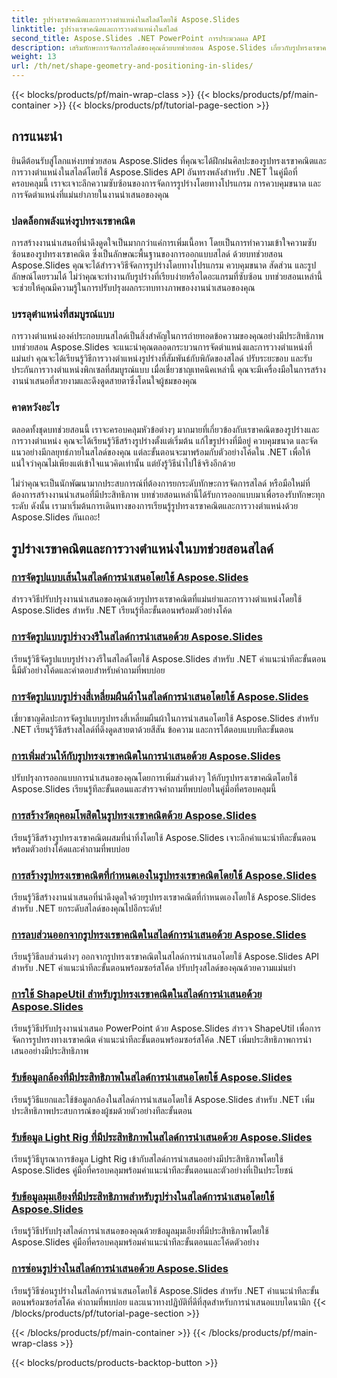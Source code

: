 ```yaml
---
title: รูปร่างเรขาคณิตและการวางตำแหน่งในสไลด์โดยใช้ Aspose.Slides
linktitle: รูปร่างเรขาคณิตและการวางตำแหน่งในสไลด์
second_title: Aspose.Slides .NET PowerPoint การประมวลผล API
description: เสริมทักษะการจัดการสไลด์ของคุณด้วยบทช่วยสอน Aspose.Slides เกี่ยวกับรูปทรงเรขาคณิตและการวางตำแหน่งในสไลด์ เรียนรู้วิธีควบคุมรูปร่าง ขนาด และการจัดแนวโดยทางโปรแกรม
weight: 13
url: /th/net/shape-geometry-and-positioning-in-slides/
---
```


{{< blocks/products/pf/main-wrap-class >}}
{{< blocks/products/pf/main-container >}}
{{< blocks/products/pf/tutorial-page-section >}}


## การแนะนำ

ยินดีต้อนรับสู่โลกแห่งบทช่วยสอน Aspose.Slides ที่คุณจะได้ฝึกฝนศิลปะของรูปทรงเรขาคณิตและการวางตำแหน่งในสไลด์โดยใช้ Aspose.Slides API อันทรงพลังสำหรับ .NET ในคู่มือที่ครอบคลุมนี้ เราจะเจาะลึกความซับซ้อนของการจัดการรูปร่างโดยทางโปรแกรม การควบคุมขนาด และการจัดตำแหน่งที่แม่นยำภายในงานนำเสนอของคุณ

### ปลดล็อกพลังแห่งรูปทรงเรขาคณิต

การสร้างงานนำเสนอที่น่าดึงดูดใจเป็นมากกว่าแค่การเพิ่มเนื้อหา โดยเป็นการทำความเข้าใจความซับซ้อนของรูปทรงเรขาคณิต ซึ่งเป็นลักษณะพื้นฐานของการออกแบบสไลด์ ด้วยบทช่วยสอน Aspose.Slides คุณจะได้สำรวจวิธีจัดการรูปร่างโดยทางโปรแกรม ควบคุมขนาด สัดส่วน และรูปลักษณ์โดยรวมได้ ไม่ว่าคุณจะทำงานกับรูปร่างที่เรียบง่ายหรือไดอะแกรมที่ซับซ้อน บทช่วยสอนเหล่านี้จะช่วยให้คุณมีความรู้ในการปรับปรุงผลกระทบทางภาพของงานนำเสนอของคุณ

### บรรลุตำแหน่งที่สมบูรณ์แบบ

การวางตำแหน่งองค์ประกอบบนสไลด์เป็นสิ่งสำคัญในการถ่ายทอดข้อความของคุณอย่างมีประสิทธิภาพ บทช่วยสอน Aspose.Slides จะแนะนำคุณตลอดกระบวนการจัดตำแหน่งและการวางตำแหน่งที่แม่นยำ คุณจะได้เรียนรู้วิธีการวางตำแหน่งรูปร่างที่สัมพันธ์กับพิกัดของสไลด์ ปรับระยะขอบ และรับประกันการวางตำแหน่งพิกเซลที่สมบูรณ์แบบ เมื่อเชี่ยวชาญเทคนิคเหล่านี้ คุณจะมีเครื่องมือในการสร้างงานนำเสนอที่สวยงามและดึงดูดสายตาซึ่งโดนใจผู้ชมของคุณ

### คาดหวังอะไร

ตลอดทั้งชุดบทช่วยสอนนี้ เราจะครอบคลุมหัวข้อต่างๆ มากมายที่เกี่ยวข้องกับเรขาคณิตของรูปร่างและการวางตำแหน่ง คุณจะได้เรียนรู้วิธีสร้างรูปร่างตั้งแต่เริ่มต้น แก้ไขรูปร่างที่มีอยู่ ควบคุมขนาด และจัดแนวอย่างมีกลยุทธ์ภายในสไลด์ของคุณ แต่ละขั้นตอนจะมาพร้อมกับตัวอย่างโค้ดใน .NET เพื่อให้แน่ใจว่าคุณไม่เพียงแต่เข้าใจแนวคิดเท่านั้น แต่ยังรู้วิธีนำไปใช้จริงอีกด้วย

ไม่ว่าคุณจะเป็นนักพัฒนามากประสบการณ์ที่ต้องการยกระดับทักษะการจัดการสไลด์ หรือมือใหม่ที่ต้องการสร้างงานนำเสนอที่มีประสิทธิภาพ บทช่วยสอนเหล่านี้ได้รับการออกแบบมาเพื่อรองรับทักษะทุกระดับ ดังนั้น เรามาเริ่มต้นการเดินทางของการเรียนรู้รูปทรงเรขาคณิตและการวางตำแหน่งด้วย Aspose.Slides กันเถอะ!

## รูปร่างเรขาคณิตและการวางตำแหน่งในบทช่วยสอนสไลด์
### [การจัดรูปแบบเส้นในสไลด์การนำเสนอโดยใช้ Aspose.Slides](./formatting-lines/)
สำรวจวิธีปรับปรุงงานนำเสนอของคุณด้วยรูปทรงเรขาคณิตที่แม่นยำและการวางตำแหน่งโดยใช้ Aspose.Slides สำหรับ .NET เรียนรู้ทีละขั้นตอนพร้อมตัวอย่างโค้ด
### [การจัดรูปแบบรูปร่างวงรีในสไลด์การนำเสนอด้วย Aspose.Slides](./formatting-ellipse-shape/)
เรียนรู้วิธีจัดรูปแบบรูปร่างวงรีในสไลด์โดยใช้ Aspose.Slides สำหรับ .NET คำแนะนำทีละขั้นตอนนี้มีตัวอย่างโค้ดและคำตอบสำหรับคำถามที่พบบ่อย
### [การจัดรูปแบบรูปร่างสี่เหลี่ยมผืนผ้าในสไลด์การนำเสนอโดยใช้ Aspose.Slides](./formatting-rectangle-shape/)
เชี่ยวชาญศิลปะการจัดรูปแบบรูปทรงสี่เหลี่ยมผืนผ้าในการนำเสนอโดยใช้ Aspose.Slides สำหรับ .NET เรียนรู้วิธีสร้างสไลด์ที่ดึงดูดสายตาด้วยสีสัน ข้อความ และการโต้ตอบแบบทีละขั้นตอน
### [การเพิ่มส่วนให้กับรูปทรงเรขาคณิตในการนำเสนอด้วย Aspose.Slides](./adding-segments-geometry-shape/)
ปรับปรุงการออกแบบการนำเสนอของคุณโดยการเพิ่มส่วนต่างๆ ให้กับรูปทรงเรขาคณิตโดยใช้ Aspose.Slides เรียนรู้ทีละขั้นตอนและสำรวจคำถามที่พบบ่อยในคู่มือที่ครอบคลุมนี้
### [การสร้างวัตถุคอมโพสิตในรูปทรงเรขาคณิตด้วย Aspose.Slides](./creating-composite-objects-geometry-shape/)
เรียนรู้วิธีสร้างรูปทรงเรขาคณิตผสมที่น่าทึ่งโดยใช้ Aspose.Slides เจาะลึกคำแนะนำทีละขั้นตอนพร้อมตัวอย่างโค้ดและคำถามที่พบบ่อย
### [การสร้างรูปทรงเรขาคณิตที่กำหนดเองในรูปทรงเรขาคณิตโดยใช้ Aspose.Slides](./creating-custom-geometry/)
เรียนรู้วิธีสร้างงานนำเสนอที่น่าดึงดูดใจด้วยรูปทรงเรขาคณิตที่กำหนดเองโดยใช้ Aspose.Slides สำหรับ .NET ยกระดับสไลด์ของคุณไปอีกระดับ!
### [การลบส่วนออกจากรูปทรงเรขาคณิตในสไลด์การนำเสนอด้วย Aspose.Slides](./removing-segments-geometry-shape/)
เรียนรู้วิธีลบส่วนต่างๆ ออกจากรูปทรงเรขาคณิตในสไลด์การนำเสนอโดยใช้ Aspose.Slides API สำหรับ .NET คำแนะนำทีละขั้นตอนพร้อมซอร์สโค้ด ปรับปรุงสไลด์ของคุณด้วยความแม่นยำ
### [การใช้ ShapeUtil สำหรับรูปทรงเรขาคณิตในสไลด์การนำเสนอด้วย Aspose.Slides](./using-shapeutil-geometry-shape/)
เรียนรู้วิธีปรับปรุงงานนำเสนอ PowerPoint ด้วย Aspose.Slides สำรวจ ShapeUtil เพื่อการจัดการรูปทรงทางเรขาคณิต คำแนะนำทีละขั้นตอนพร้อมซอร์สโค้ด .NET เพิ่มประสิทธิภาพการนำเสนออย่างมีประสิทธิภาพ
### [รับข้อมูลกล้องที่มีประสิทธิภาพในสไลด์การนำเสนอโดยใช้ Aspose.Slides](./getting-effective-camera-data/)
เรียนรู้วิธีแยกและใช้ข้อมูลกล้องในสไลด์การนำเสนอโดยใช้ Aspose.Slides สำหรับ .NET เพิ่มประสิทธิภาพประสบการณ์ของผู้ชมด้วยตัวอย่างทีละขั้นตอน
### [รับข้อมูล Light Rig ที่มีประสิทธิภาพในสไลด์การนำเสนอด้วย Aspose.Slides](./getting-effective-light-rig-data/)
เรียนรู้วิธีบูรณาการข้อมูล Light Rig เข้ากับสไลด์การนำเสนออย่างมีประสิทธิภาพโดยใช้ Aspose.Slides คู่มือที่ครอบคลุมพร้อมคำแนะนำทีละขั้นตอนและตัวอย่างที่เป็นประโยชน์
### [รับข้อมูลมุมเอียงที่มีประสิทธิภาพสำหรับรูปร่างในสไลด์การนำเสนอโดยใช้ Aspose.Slides](./getting-effective-bevel-data/)
เรียนรู้วิธีปรับปรุงสไลด์การนำเสนอของคุณด้วยข้อมูลมุมเอียงที่มีประสิทธิภาพโดยใช้ Aspose.Slides คู่มือที่ครอบคลุมพร้อมคำแนะนำทีละขั้นตอนและโค้ดตัวอย่าง
### [การซ่อนรูปร่างในสไลด์การนำเสนอด้วย Aspose.Slides](./hiding-shapes/)
เรียนรู้วิธีซ่อนรูปร่างในสไลด์การนำเสนอโดยใช้ Aspose.Slides สำหรับ .NET คำแนะนำทีละขั้นตอนพร้อมซอร์สโค้ด คำถามที่พบบ่อย และแนวทางปฏิบัติที่ดีที่สุดสำหรับการนำเสนอแบบไดนามิก
{{< /blocks/products/pf/tutorial-page-section >}}

{{< /blocks/products/pf/main-container >}}
{{< /blocks/products/pf/main-wrap-class >}}

{{< blocks/products/products-backtop-button >}}
